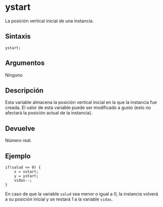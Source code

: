 # ystart

La posición vertical inicial de una instancia.

## Sintaxis

  
```gml  
ystart;  
```  

## Argumentos

Ninguno

## Descripción

Esta variable almacena la posición vertical inicial en la que la instancia fue creada. El valor de esta variable puede ser modificado a gusto (esto no afectará la posición actual de la instancia).

## Devuelve

Número real.

## Ejemplo

  
```gml  
if(salud <= 0) {  
    x = xstart;  
    y = ystart;  
    vidas--;  
}  
```  
En caso de que la variable `salud` sea menor o igual a 0, la instancia volverá a su posición inicial y se restará 1 a la variable `vidas`.